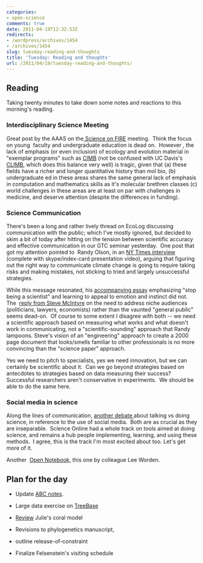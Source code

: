 ```yaml
---
categories:
- open-science
comments: true
date: 2011-04-19T12:32:53Z
redirects:
- /wordpress/archives/1454
- /archives/1454
slug: tuesday-reading-and-thoughts
title: 'Tuesday: Reading and thoughts'
url: /2011/04/19/tuesday-reading-and-thoughts/
---
```


## Reading


Taking twenty minutes to take down some notes and reactions to this morning's reading.


### Interdisciplinary Science Meeting


Great post by the AAAS on the[ Science on FIRE](http://www.aaas.org/news/releases/2011/0418science_on_fire.shtml?sa_campaign=Internal_Ads/AAAS/RSS_News/2011-04-18/) meeting.  Think the focus on young  faculty and undergraduate education is dead on.  However , the lack of emphasis (or even inclusion) of ecology and evolution material in "exemplar programs" such as [CIMB](http://cimb.colorado.edu/iq-biology/programs/courses) (not be confused with UC Davis's [CLIMB](http://climb.ucdavis.edu/), which does this balance very well) is tragic, given that (a) these fields have a richer and longer quantitative history than mol bio, (b) undergraduate ed in these areas shares the same general lack of emphasis in computation and mathematics skills as it's molecular brethren classes (c) world challenges in these areas are at least on par with challenges in medicine, and deserve attention (despite the differences in funding).


### Science Communication


There's been a long and rather lively thread on EcoLog discussing communication with the public; which I've mostly ignored, but decided to skim a bit of today after hitting on the tension between scientific accuracy and effective communication in our GTC seminar yesterday.  One post that got my attention pointed to  Randy Olson, in an [NY Times interview ](http://dotearth.blogs.nytimes.com/2011/04/14/climate-communication-and-the-nerd-loop/)(complete with skype/index-card presentation video), arguing that figuring out the right way to communicate climate change is going to require taking risks and making mistakes, not sticking to tried and largely unsuccessful strategies.

While this message resonated, his [accompanying essay](http://thebenshi.com/2011/04/06/124-the-nerd-loop-why-im-losing-interest-in-communicating-climate-change/) emphasizing "stop being a scientist" and learning to appeal to emotion and instinct did not.  The  [reply from Steve McIntyre](http://climateaudit.org/2011/04/17/the-smug-loop/) on the need to address niche audiences (politicians, lawyers, economists) rather than the vaunted "general public" seems dead-on.  Of course to some extent I disagree with both -- we need a scientific approach based on measuring what works and what doesn't work in communicating, not a "scientific-sounding" approach that Randy lampoons. Steve's vision of an "engineering" approach to create a 2000 page document that looks/smells familiar to other professionals is no more convincing than the "science paper" approach.

Yes we need to pitch to specialists, yes we need innovation, but we can certainly be scientific about it.  Can we go beyond strategies based on antecdotes to strategies based on data measuring their success?  Successful researchers aren't conservative in experiments.  We should be able to do the same here.


### Social media in science


Along the lines of communication, [another debate ](http://scholarlykitchen.sspnet.org/2010/02/08/science-and-web-2-0-talking-about-science-versus-doing-science/)about talking vs doing science, in reference to the use of social media.  Both are as crucial as they are inseparable.  Science Online had a whole track on tools aimed at doing science, and remains a hub people implementing, learning, and using these methods.  I agree, this  is the track I'm most excited about too. Let's get more of it.

Another  [Open Notebook,](http://leeworden.net/lw/notebook) this one by colleague Lee Worden.


## Plan for the day





	
  * Update [ABC notes](http://www.carlboettiger.info/archives/1445).

	
  * Large data exercise on [TreeBase](http://www.carlboettiger.info/archives/1382)

	
  * [Review](http://www.carlboettiger.info/archives/1457) Julie's coral model

	
  * Revisions to phylogenetics manuscript,

	
  * outline release-of-constraint

	
  * Finalize Felsenstein's visiting schedule



